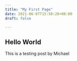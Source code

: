 ```yaml
---
title: "My First Page"
date: 2021-06-07T15:50:20+08:00
draft: false

---
```


## Hello World
This is a testing post by Michael

